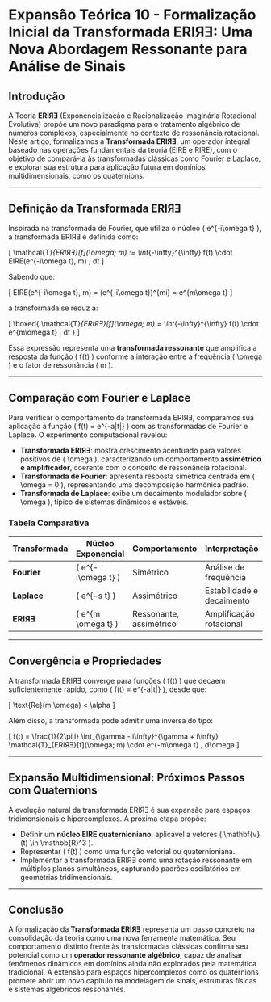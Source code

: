 # **Expansão Teórica 10 - Formalização Inicial da Transformada ERIЯƎ: Uma Nova Abordagem Ressonante para Análise de Sinais**

## Introdução

A Teoria **ERIЯƎ** (Exponencialização e Racionalização Imaginária Rotacional Evolutiva) propõe um novo paradigma para o tratamento algébrico de números complexos, especialmente no contexto de ressonância rotacional. Neste artigo, formalizamos a **Transformada ERIЯƎ**, um operador integral baseado nas operações fundamentais da teoria (EIRE e RIRE), com o objetivo de compará-la às transformadas clássicas como Fourier e Laplace, e explorar sua estrutura para aplicação futura em domínios multidimensionais, como os quaternions.

---

## Definição da Transformada ERIЯƎ

Inspirada na transformada de Fourier, que utiliza o núcleo \( e^{-i\omega t} \), a transformada ERIЯƎ é definida como:

\[
\mathcal{T}_{ERIЯƎ}[f](\omega; m) := \int_{-\infty}^{\infty} f(t) \cdot EIRE(e^{-i\omega t}, m) \, dt
\]

Sabendo que:

\[
EIRE(e^{-i\omega t}, m) = (e^{-i\omega t})^{mi} = e^{m\omega t}
\]

a transformada se reduz a:

\[
\boxed{
\mathcal{T}_{ERIЯƎ}[f](\omega; m) = \int_{-\infty}^{\infty} f(t) \cdot e^{m\omega t} \, dt
}
\]

Essa expressão representa uma **transformada ressonante** que amplifica a resposta da função \( f(t) \) conforme a interação entre a frequência \( \omega \) e o fator de ressonância \( m \).

---

## Comparação com Fourier e Laplace

Para verificar o comportamento da transformada ERIЯƎ, comparamos sua aplicação à função \( f(t) = e^{-a|t|} \) com as transformadas de Fourier e Laplace. O experimento computacional revelou:

- **Transformada ERIЯƎ**: mostra crescimento acentuado para valores positivos de \( \omega \), caracterizando um comportamento **assimétrico e amplificador**, coerente com o conceito de ressonância rotacional.
- **Transformada de Fourier**: apresenta resposta simétrica centrada em \( \omega = 0 \), representando uma decomposição harmônica padrão.
- **Transformada de Laplace**: exibe um decaimento modulador sobre \( \omega \), típico de sistemas dinâmicos e estáveis.

### Tabela Comparativa

| Transformada       | Núcleo Exponencial          | Comportamento | Interpretação |
|--------------------|-----------------------------|---------------|----------------|
| **Fourier**        | \( e^{-i\omega t} \)        | Simétrico     | Análise de frequência |
| **Laplace**        | \( e^{-s t} \)              | Assimétrico   | Estabilidade e decaimento |
| **ERIЯƎ**          | \( e^{m \omega t} \)        | Ressonante, assimétrico | Amplificação rotacional |

---

## Convergência e Propriedades

A transformada ERIЯƎ converge para funções \( f(t) \) que decaem suficientemente rápido, como \( f(t) = e^{-a|t|} \), desde que:

\[
\text{Re}(m \omega) < \alpha
\]

Além disso, a transformada pode admitir uma inversa do tipo:

\[
f(t) = \frac{1}{2\pi i} \int_{\gamma - i\infty}^{\gamma + i\infty} \mathcal{T}_{ERIЯƎ}[f](\omega; m) \cdot e^{-m\omega t} \, d\omega
\]

---

## Expansão Multidimensional: Próximos Passos com Quaternions

A evolução natural da transformada ERIЯƎ é sua expansão para espaços tridimensionais e hipercomplexos. A próxima etapa propõe:

- Definir um **núcleo EIRE quaternioniano**, aplicável a vetores \( \mathbf{v}(t) \in \mathbb{R}^3 \).
- Representar \( f(t) \) como uma função vetorial ou quaternioniana.
- Implementar a transformada ERIЯƎ como uma rotação ressonante em múltiplos planos simultâneos, capturando padrões oscilatórios em geometrias tridimensionais.

---

## Conclusão

A formalização da **Transformada ERIЯƎ** representa um passo concreto na consolidação da teoria como uma nova ferramenta matemática. Seu comportamento distinto frente às transformadas clássicas confirma seu potencial como um **operador ressonante algébrico**, capaz de analisar fenômenos dinâmicos em domínios ainda não explorados pela matemática tradicional. A extensão para espaços hipercomplexos como os quaternions promete abrir um novo capítulo na modelagem de sinais, estruturas físicas e sistemas algébricos ressonantes.
